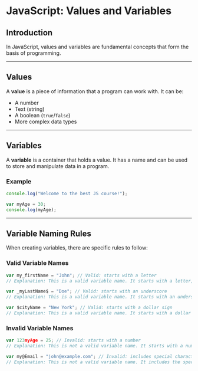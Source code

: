 # JavaScript: Values and Variables

## Introduction
In JavaScript, values and variables are fundamental concepts that form the basis of programming.

---

## Values
A **value** is a piece of information that a program can work with. It can be:
- A number
- Text (string)
- A boolean (`true`/`false`)
- More complex data types

---

## Variables
A **variable** is a container that holds a value. It has a name and can be used to store and manipulate data in a program.

### Example
```javascript
console.log("Welcome to the best JS course!");

var myAge = 30;
console.log(myAge);
```

---

## Variable Naming Rules
When creating variables, there are specific rules to follow:

### Valid Variable Names
```javascript
var my_firstName = "John"; // Valid: starts with a letter
// Explanation: This is a valid variable name. It starts with a letter, and the subsequent characters include letters, numbers, and an underscore.

var _myLastName$ = "Doe"; // Valid: starts with an underscore
// Explanation: This is a valid variable name. It starts with an underscore, and the subsequent characters include letters, numbers, and a dollar sign.

var $cityName = "New York"; // Valid: starts with a dollar sign
// Explanation: This is a valid variable name. It starts with a dollar sign, and the subsequent characters include letters. 
```

### Invalid Variable Names
```javascript
var 123myAge = 25; // Invalid: starts with a number
// Explanation: This is not a valid variable name. It starts with a number, which is not allowed as per JavaScript naming rules. Variable names cannot begin with a digit.

var my@Email = "john@example.com"; // Invalid: includes special character '@'
// Explanation: This is not a valid variable name. It includes the special character '@', which is not allowed in JavaScript variable names. Only letters, numbers, underscores, and dollar signs are allowed.
```
```

